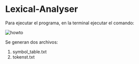 # Lexical-Analyser

Para ejecutar el programa, en la terminal ejecutar el comando:

![howto](https://user-images.githubusercontent.com/28664204/48042149-f7baaf00-e145-11e8-933b-753724e05dad.png)


Se generan dos archivos:

1. symbol_table.txt
2. tokenst.txt
